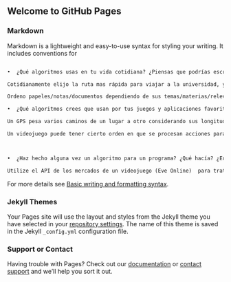 ## Welcome to GitHub Pages



### Markdown

Markdown is a lightweight and easy-to-use syntax for styling your writing. It includes conventions for

```markdown

•  ¿Qué algoritmos usas en tu vida cotidiana? ¿Piensas que podrías escribir un programa para hacerlos más eficientes?

Cotidianamente elijo la ruta mas rápida para viajar a la universidad, ya existen programas para optimizarla, considerando atascos y otros factores.

Ordeno papeles/notas/documentos dependiendo de sus temas/materias/relevancia, de manera para saber donde encontrarlos después fácilmente, se podría escribir un programa para hacerlo mas eficientemente si los documentos fueran digitales.

•  ¿Qué algoritmos crees que usan por tus juegos y aplicaciones favoritas?

Un GPS pesa varios caminos de un lugar a otro considerando sus longitudes, velocidades máximas en sus segmentos y atascos para encontrar el camino mas rápido a un lugar.

Un videojuego puede tener cierto orden en que se procesan acciones para asegurar que el juego sea justo con varios jugadores y funcione correctamente.



•  ¿Haz hecho alguna vez un algoritmo para un programa? ¿Qué hacía? ¿Era correcto y eficiente?

Utilize el API de los mercados de un videojuego (Eve Online)  para tratar de analizar que podía producir para obtener beneficios. Funcionaba en el sentido amplio, pero necesitaba mejoras para mejor considerar los volúmenes en los mercados y volatilidad.


```

For more details see [Basic writing and formatting syntax](https://docs.github.com/en/github/writing-on-github/getting-started-with-writing-and-formatting-on-github/basic-writing-and-formatting-syntax).

### Jekyll Themes

Your Pages site will use the layout and styles from the Jekyll theme you have selected in your [repository settings](https://github.com/vnavacar/Entrega1/settings/pages). The name of this theme is saved in the Jekyll `_config.yml` configuration file.

### Support or Contact

Having trouble with Pages? Check out our [documentation](https://docs.github.com/categories/github-pages-basics/) or [contact support](https://support.github.com/contact) and we’ll help you sort it out.
